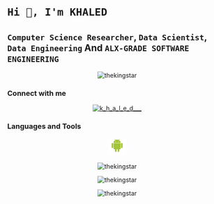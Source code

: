 <p align="center">

# ```Hi 👋, I'm KHALED```
## ```Computer Science Researcher```, ```Data Scientist```,``` Data Engineering``` And ```ALX-GRADE SOFTWARE ENGINEERING```

</p>
<p align="center">
  <img src="https://komarev.com/ghpvc/?username=thekingstar&label=Profile%20views&color=0e75b6&style=flat" alt="thekingstar" />
</p>

### Connect with me

<p align="center">
  <a href="https://twitter.com/k_h_a_l_e_d___" target="blank"><img src="https://raw.githubusercontent.com/rahuldkjain/github-profile-readme-generator/master/src/images/icons/Social/twitter.svg" alt="k_h_a_l_e_d___" height="30" width="40" /></a>
  <!-- Add other social media icons with similar structure -->
</p>

### Languages and Tools

<p align="center">
  <img src="https://raw.githubusercontent.com/devicons/devicon/master/icons/android/android-original-wordmark.svg" alt="android" width="40" height="40"/>
  <!-- Add other language and tool icons with similar structure -->
</p>

<p align="center">
  <img src="https://github-readme-stats.vercel.app/api/top-langs?username=thekingstar&show_icons=true&locale=en&layout=compact" alt="thekingstar" />
</p>

<p align="center">
  <img src="https://github-readme-stats.vercel.app/api?username=thekingstar&show_icons=true&locale=en" alt="thekingstar" />
</p>

<p align="center">
  <img src="https://github-readme-streak-stats.herokuapp.com/?user=thekingstar&" alt="thekingstar" />
</p>
